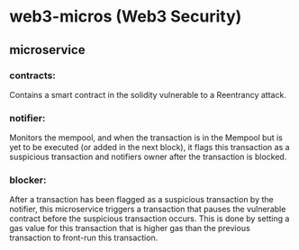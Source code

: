 # web3-micros (Web3 Security)

## microservice

### contracts:

Contains a smart contract in the solidity vulnerable to a Reentrancy attack.

### notifier:

Monitors the mempool, and when the transaction is in the Mempool but is yet to be executed (or added in the next block), it flags this transaction as a suspicious transaction and notifiers owner after the transaction is blocked.

### blocker:

After a transaction has been flagged as a suspicious transaction by the notifier, this microservice triggers a transaction that pauses the vulnerable contract before the suspicious transaction occurs. This is done by setting a gas value for this transaction that is higher gas than the previous transaction to front-run this transaction.

